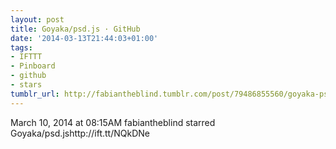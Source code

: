 ```yaml
---
layout: post
title: Goyaka/psd.js · GitHub
date: '2014-03-13T21:44:03+01:00'
tags:
- IFTTT
- Pinboard
- github
- stars
tumblr_url: http://fabiantheblind.tumblr.com/post/79486855560/goyaka-psd-js-github
---
```

March 10, 2014 at 08:15AM
fabiantheblind starred Goyaka/psd.jshttp://ift.tt/NQkDNe
